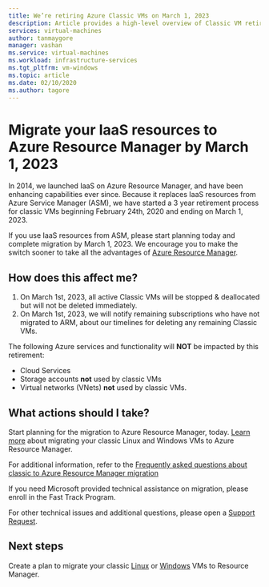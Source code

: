 ```yaml
---
title: We’re retiring Azure Classic VMs on March 1, 2023 
description: Article provides a high-level overview of Classic VM retirement
services: virtual-machines
author: tanmaygore
manager: vashan
ms.service: virtual-machines
ms.workload: infrastructure-services
ms.tgt_pltfrm: vm-windows
ms.topic: article
ms.date: 02/10/2020
ms.author: tagore
---
```


# Migrate your IaaS resources to Azure Resource Manager by March 1, 2023 

In 2014, we launched IaaS on Azure Resource Manager, and have been enhancing capabilities ever since. Because it replaces IaaS resources from Azure Service Manager (ASM), we have started a 3 year retirement process for classic VMs beginning February 24th, 2020 and ending on March 1, 2023. 

If you use IaaS resources from ASM, please start planning today and complete migration by March 1, 2023. We encourage you to make the switch sooner to take all the advantages of [Azure Resource Manager](https://docs.microsoft.com/azure/azure-resource-manager/management/).  

## How does this affect me? 

1) On March 1st, 2023, all active Classic VMs will be stopped & deallocated but will not be deleted immediately.
2) On March 1st, 2023, we will notify remaining subscriptions who have not migrated to ARM, about our timelines for deleting any remaining Classic VMs. 

The following Azure services and functionality will **NOT** be impacted by this retirement: 
- Cloud Services 
- Storage accounts **not** used by classic VMs 
- Virtual networks (VNets) **not** used by classic VMs. 

## What actions should I take? 

Start planning for the migration to Azure Resource Manager, today. [Learn more](https://docs.microsoft.com/azure/virtual-machines/windows/migration-classic-resource-manager-overview) about migrating your classic Linux and Windows VMs to Azure Resource Manager.

For additional information, refer to the [Frequently asked questions about classic to Azure Resource Manager migration](https://docs.microsoft.com/azure/virtual-machines/windows/migration-classic-resource-manager-faq)

If you need Microsoft provided technical assistance on migration, please enroll in the Fast Track Program.

For other technical issues and additional questions, please open a [Support Request](https://portal.azure.com/#blade/Microsoft_Azure_Support/HelpAndSupportBlade/newsupportrequest).


## Next steps

Create a plan to migrate your classic [Linux](./linux/migration-classic-resource-manager-plan.md) or [Windows](./windows/migration-classic-resource-manager-plan.md) VMs to Resource Manager.
